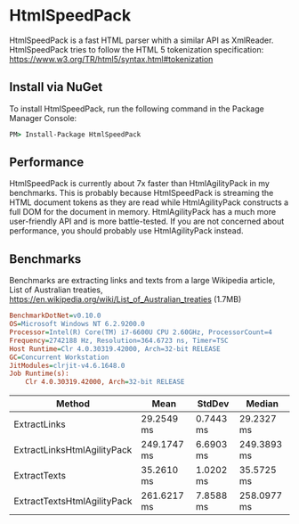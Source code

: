 # HtmlSpeedPack
HtmlSpeedPack is a fast HTML parser whith a similar API as XmlReader. HtmlSpeedPack tries to follow the HTML 5 tokenization specification:
https://www.w3.org/TR/html5/syntax.html#tokenization

## Install via NuGet
To install HtmlSpeedPack, run the following command in the Package Manager Console:

```cmd
PM> Install-Package HtmlSpeedPack
```

## Performance
HtmlSpeedPack is currently about 7x faster than HtmlAgilityPack in my benchmarks. This is probably because HtmlSpeedPack is streaming the HTML document tokens as they are read while HtmlAgilityPack constructs a full DOM for the document in memory. HtmlAgilityPack has a much more user-friendly API and is more battle-tested. If you are not concerned about performance, you should probably use HtmlAgilityPack instead.

## Benchmarks
Benchmarks are extracting links and texts from a large Wikipedia article, List of Australian treaties, https://en.wikipedia.org/wiki/List_of_Australian_treaties (1.7MB)

``` ini
BenchmarkDotNet=v0.10.0
OS=Microsoft Windows NT 6.2.9200.0
Processor=Intel(R) Core(TM) i7-6600U CPU 2.60GHz, ProcessorCount=4
Frequency=2742188 Hz, Resolution=364.6723 ns, Timer=TSC
Host Runtime=Clr 4.0.30319.42000, Arch=32-bit RELEASE
GC=Concurrent Workstation
JitModules=clrjit-v4.6.1648.0
Job Runtime(s):
	Clr 4.0.30319.42000, Arch=32-bit RELEASE
```
|                      Method |        Mean |    StdDev |      Median |
|---------------------------- |------------ |---------- |------------ |
|                ExtractLinks |  29.2549 ms | 0.7443 ms |  29.2327 ms |
| ExtractLinksHtmlAgilityPack | 249.1747 ms | 6.6903 ms | 249.3893 ms |
|                ExtractTexts |  35.2610 ms | 1.0202 ms |  35.5725 ms |
| ExtractTextsHtmlAgilityPack | 261.6217 ms | 7.8588 ms | 258.0977 ms |
